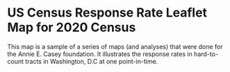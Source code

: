 # US Census Response Rate Leaflet Map for 2020 Census

This map is a sample of a series of maps (and analyses) that were done for the Annie E. Casey foundation. It illustrates the response rates in hard-to-count tracts in Washington, D.C at one point-in-time.
